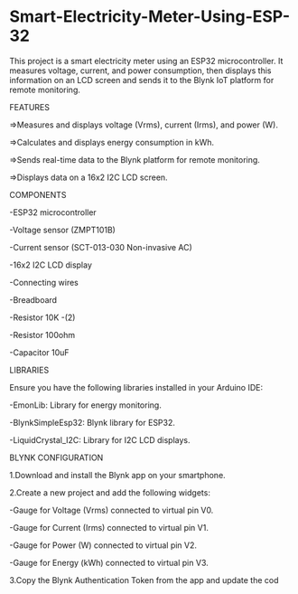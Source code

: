 # Smart-Electricity-Meter-Using-ESP-32

This project is a smart electricity meter using an ESP32 microcontroller. It measures voltage, current, and power consumption, then displays this information on an LCD screen and sends it to the Blynk IoT platform for remote monitoring.


FEATURES

=>Measures and displays voltage (Vrms), current (Irms), and power (W).

=>Calculates and displays energy consumption in kWh.

=>Sends real-time data to the Blynk platform for remote monitoring.

=>Displays data on a 16x2 I2C LCD screen.

COMPONENTS

-ESP32 microcontroller

-Voltage sensor (ZMPT101B)

-Current sensor (SCT-013-030 Non-invasive AC)

-16x2 I2C LCD display

-Connecting wires

-Breadboard

-Resistor 10K -(2)

-Resistor 100ohm

-Capacitor 10uF

LIBRARIES

Ensure you have the following libraries installed in your Arduino IDE:

-EmonLib: Library for energy monitoring.

-BlynkSimpleEsp32: Blynk library for ESP32.

-LiquidCrystal_I2C: Library for I2C LCD displays.

BLYNK CONFIGURATION

1.Download and install the Blynk app on your smartphone.

2.Create a new project and add the following widgets:

-Gauge for Voltage (Vrms) connected to virtual pin V0.

-Gauge for Current (Irms) connected to virtual pin V1.

-Gauge for Power (W) connected to virtual pin V2.

-Gauge for Energy (kWh) connected to virtual pin V3.

3.Copy the Blynk Authentication Token from the app and update the cod


